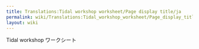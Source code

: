 ```yaml
---
title: Translations:Tidal workshop worksheet/Page display title/ja
permalink: wiki/Translations:Tidal_workshop_worksheet/Page_display_title/ja/
layout: wiki
---
```


Tidal workshop ワークシート
